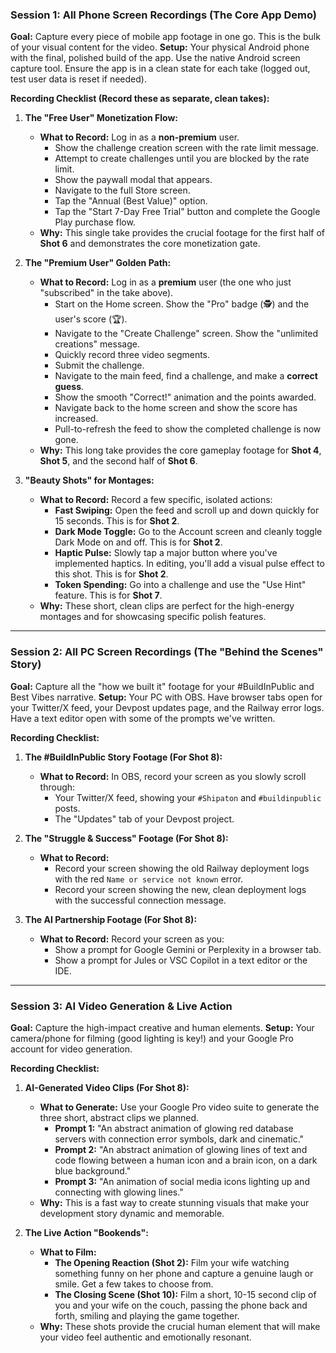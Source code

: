 ### **Session 1: All Phone Screen Recordings (The Core App Demo)**

**Goal:** Capture every piece of mobile app footage in one go. This is the bulk of your visual content for the video.
**Setup:** Your physical Android phone with the final, polished build of the app. Use the native Android screen capture tool. Ensure the app is in a clean state for each take (logged out, test user data is reset if needed).

**Recording Checklist (Record these as separate, clean takes):**

1.  **The "Free User" Monetization Flow:**
    * **What to Record:** Log in as a **non-premium** user.
        * Show the challenge creation screen with the rate limit message.
        * Attempt to create challenges until you are blocked by the rate limit.
        * Show the paywall modal that appears.
        * Navigate to the full Store screen.
        * Tap the "Annual (Best Value)" option.
        * Tap the "Start 7-Day Free Trial" button and complete the Google Play purchase flow.
    * **Why:** This single take provides the crucial footage for the first half of **Shot 6** and demonstrates the core monetization gate.

2.  **The "Premium User" Golden Path:**
    * **What to Record:** Log in as a **premium** user (the one who just "subscribed" in the take above).
        * Start on the Home screen. Show the "Pro" badge (🕵️) and the user's score (🏆).
        * Navigate to the "Create Challenge" screen. Show the "unlimited creations" message.
        * Quickly record three video segments.
        * Submit the challenge.
        * Navigate to the main feed, find a challenge, and make a **correct guess**.
        * Show the smooth "Correct!" animation and the points awarded.
        * Navigate back to the home screen and show the score has increased.
        * Pull-to-refresh the feed to show the completed challenge is now gone.
    * **Why:** This long take provides the core gameplay footage for **Shot 4**, **Shot 5**, and the second half of **Shot 6**.

3.  **"Beauty Shots" for Montages:**
    * **What to Record:** Record a few specific, isolated actions:
        * **Fast Swiping:** Open the feed and scroll up and down quickly for 15 seconds. This is for **Shot 2**.
        * **Dark Mode Toggle:** Go to the Account screen and cleanly toggle Dark Mode on and off. This is for **Shot 2**.
        * **Haptic Pulse:** Slowly tap a major button where you've implemented haptics. In editing, you'll add a visual pulse effect to this shot. This is for **Shot 2**.
        * **Token Spending:** Go into a challenge and use the "Use Hint" feature. This is for **Shot 7**.
    * **Why:** These short, clean clips are perfect for the high-energy montages and for showcasing specific polish features.

---
### **Session 2: All PC Screen Recordings (The "Behind the Scenes" Story)**

**Goal:** Capture all the "how we built it" footage for your #BuildInPublic and Best Vibes narrative.
**Setup:** Your PC with OBS. Have browser tabs open for your Twitter/X feed, your Devpost updates page, and the Railway error logs. Have a text editor open with some of the prompts we've written.

**Recording Checklist:**

1.  **The #BuildInPublic Story Footage (For Shot 8):**
    * **What to Record:** In OBS, record your screen as you slowly scroll through:
        * Your Twitter/X feed, showing your `#Shipaton` and `#buildinpublic` posts.
        * The "Updates" tab of your Devpost project.

2.  **The "Struggle & Success" Footage (For Shot 8):**
    * **What to Record:**
        * Record your screen showing the old Railway deployment logs with the red `Name or service not known` error.
        * Record your screen showing the new, clean deployment logs with the successful connection message.

3.  **The AI Partnership Footage (For Shot 8):**
    * **What to Record:** Record your screen as you:
        * Show a prompt for Google Gemini or Perplexity in a browser tab.
        * Show a prompt for Jules or VSC Copilot in a text editor or the IDE.

---
### **Session 3: AI Video Generation & Live Action**

**Goal:** Capture the high-impact creative and human elements.
**Setup:** Your camera/phone for filming (good lighting is key!) and your Google Pro account for video generation.

**Recording Checklist:**

1.  **AI-Generated Video Clips (For Shot 8):**
    * **What to Generate:** Use your Google Pro video suite to generate the three short, abstract clips we planned.
        * **Prompt 1:** "An abstract animation of glowing red database servers with connection error symbols, dark and cinematic."
        * **Prompt 2:** "An abstract animation of glowing lines of text and code flowing between a human icon and a brain icon, on a dark blue background."
        * **Prompt 3:** "An animation of social media icons lighting up and connecting with glowing lines."
    * **Why:** This is a fast way to create stunning visuals that make your development story dynamic and memorable.

2.  **The Live Action "Bookends":**
    * **What to Film:**
        * **The Opening Reaction (Shot 2):** Film your wife watching something funny on her phone and capture a genuine laugh or smile. Get a few takes to choose from.
        * **The Closing Scene (Shot 10):** Film a short, 10-15 second clip of you and your wife on the couch, passing the phone back and forth, smiling and playing the game together.
    * **Why:** These shots provide the crucial human element that will make your video feel authentic and emotionally resonant.